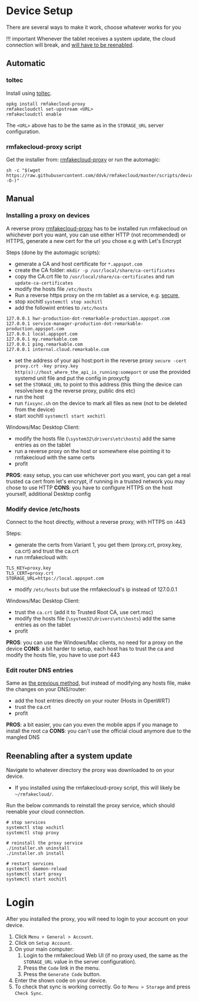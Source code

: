 # Device Setup

There are several ways to make it work, choose whatever works for you

!!! important
    Whenever the tablet receives a system update, the cloud
    connection will break, and [will have to be
    reenabled](#reenabling-after-a-system-update).

## Automatic

### toltec

Install using [toltec](https://toltec-dev.org/).

```commandline
opkg install rmfakecloud-proxy
rmfakecloudctl set-upstream <URL>
rmfakecloudctl enable
```

The `<URL>` above has to be the same as in the `STORAGE_URL` server configuration.

### rmfakecloud-proxy script

Get the installer from: [rmfakecloud-proxy](https://github.com/ddvk/rmfakecloud-proxy/releases)
or run the automagic:

```commandline
sh -c "$(wget https://raw.githubusercontent.com/ddvk/rmfakecloud/master/scripts/device/automagic.sh -O-)"
```

## Manual

### Installing a proxy on devices

A reverse proxy [rmfakecloud-proxy](https://github.com/ddvk/rmfakecloud-proxy/releases) has to be installed
run rmfakecloud on whichever port you want, you can use either HTTP (not recommended) or HTTPS, generate a new cert for the url you chose e.g with Let's Encrypt

Steps (done by the automagic scripts):

- generate a CA and host certificate for `*.appspot.com`
- create the CA folder: `mkdir -p /usr/local/share/ca-certificates`
- copy the CA.crt file to `/usr/local/share/ca-certificates` and run `update-ca-certificates`
- modify the hosts file `/etc/hosts`
- Run a reverse https proxy on the rm tablet as a service, e.g. [secure](https://github.com/yi-jiayu/secure),
- stop xochitl `systemctl stop xochitl`
- add the followint entries to `/etc/hosts`

```
127.0.0.1 hwr-production-dot-remarkable-production.appspot.com
127.0.0.1 service-manager-production-dot-remarkable-production.appspot.com
127.0.0.1 local.appspot.com
127.0.0.1 my.remarkable.com
127.0.0.1 ping.remarkable.com
127.0.0.1 internal.cloud.remarkable.com
```

- set the address of your api host:port in the reverse proxy
    `secure -cert proxy.crt -key proxy.key http(s)://host_where_the_api_is_running:someport`
    or use the provided systemd unit file and put the config in proxycfg
- set the `STORAGE_URL` to point to this address (this thing the device can resolve/see e.g the reverse proxy, public dns etc)
- run the host
- run `fixsync.sh` on the device to mark all files as new (not to be deleted from the device)
- start xochitl `systemctl start xochitl`

Windows/Mac Desktop Client:

- modify the hosts file (`\system32\drivers\etc\hosts`) add the same entries as on the tablet
- run a reverse proxy on the host or somewhere else pointing it to rmfakecloud with the same certs
- profit

**PROS**: easy setup, you can use whichever port you want, you can get a real trusted ca cert from let's encrypt, if running in a trusted network you may chose to use HTTP
**CONS**: you have to configure HTTPS on the host yourself, additional Desktop config

### Modify device /etc/hosts

Connect to the host directly, without a reverse proxy, with HTTPS on :443

Steps:

- generate the certs from Variant 1, you get them (proxy.crt, proxy.key, ca.crt) and trust the ca.crt
- run rmfakecloud with:

```
TLS_KEY=proxy.key
TLS_CERT=proxy.crt
STORAGE_URL=https://local.appspot.com
```

- modify `/etc/hosts` but use the rmfakecloud's ip instead of 127.0.0.1

Windows/Mac Desktop Client:

- trust the `ca.crt`  (add it to Trusted Root CA, use cert.msc)
- modify the hosts file (`\system32\drivers\etc\hosts`) add the same entries as on the tablet
- profit

**PROS**: you can use the Windows/Mac clients, no need for a proxy on the device
**CONS**: a bit harder to setup, each host has to trust the ca and modify the hosts file, you have to use port 443

### Edit router DNS entries

Same as [the previous method](#modify-device-etchosts), but instead of modifying any hosts file, make the changes on your DNS/router:

- add the host entries directly on your router (Hosts in OpenWRT)
- trust the ca.crt
- profit

**PROS**: a bit easier, you can you even the mobile apps if you manage to install the root ca
**CONS**: you can't use the official cloud anymore due to the mangled DNS

## Reenabling after a system update

Navigate to whatever directory the proxy was downloaded to on your device.

- If you installed using the rmfakecloud-proxy script, this will likely be
  `~/rmfakecloud/`.

Run the below commands to reinstall the proxy service, which should reenable
your cloud connection.

```
# stop services
systemctl stop xochitl
systemctl stop proxy

# reinstall the proxy service
./installer.sh uninstall
./installer.sh install

# restart services
systemctl daemon-reload
systemctl start proxy
systemctl start xochitl
```

# Login

After you installed the proxy, you will need to login to your account on your device.

1. Click `Menu > General > Account`.
2. Click on `Setup Account`.
3. On your main computer:
    1. Login to the rmfakecloud Web UI (if no proxy used, the same as the `STORAGE_URL` value in the server configuration).
    2. Press the `Code` link in the menu.
    3. Press the `Generate Code` button.
4. Enter the shown code on your device.
5. To check that sync is working correctly. Go to `Menu > Storage` and press `Check Sync`.
